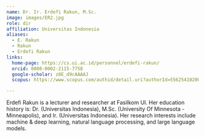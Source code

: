 ```yaml
---
name: Dr. Ir. Erdefi Rakun, M.Sc.
image: images/ER2.jpg
role: dir
affiliation: Universitas Indonesia
aliases:
  - E. Rakun
  - Rakun
  - Erdefi Rakun
links:
  home-page: https://cs.ui.ac.id/personnel/erdefi-rakun/
  orcid: 0000-0002-2115-7758
  google-scholar: z0E_d9cAAAAJ
  scopus: https://www.scopus.com/authid/detail.uri?authorId=55625410200

---
```


Erdefi Rakun is a lecturer and researcher at Fasilkom UI. Her education history is: Dr. (Universitas Indonesia), M.Sc. (University Of Minnesota - Minneapolis), and Ir. (Universitas Indonesia). Her research interests include machine & deep learning, natural language processing, and large language models.

